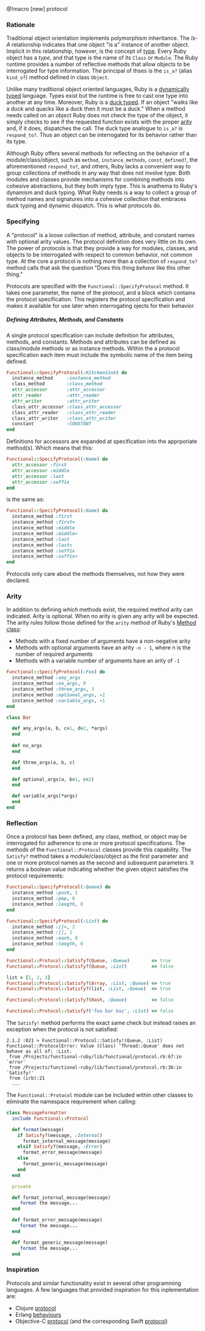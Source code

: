  @!macro [new] protocol

###    Rationale
   
   Traditional object orientation implements polymorphism inheritance. The *Is-A*
   relationship indicates that one object "is a" instance of another object.
   Implicit in this relationship, however, is the concept of [type](http://en.wikipedia.org/wiki/Data_type).
   Every Ruby object has a *type*, and that type is the name of its `Class` or
   `Module`. The Ruby runtime provides a number of reflective methods that allow
   objects to be interrogated for type information. The principal of thses is the
   `is_a?` (alias `kind_of`) method defined in class `Object`.
   
   Unlike many traditional object oriented languages, Ruby is a [dynamically typed](http://en.wikipedia.org/wiki/Dynamic_typingDYNAMIC)
   language. Types exist but the runtime is free to cast one type into another
   at any time. Moreover, Ruby is a [duck typed](http://en.wikipedia.org/wiki/Duck_typing).
   If an object "walks like a duck and quacks like a duck then it must be a duck."
   When a method needs called on an object Ruby does not check the type of the object,
   it simply checks to see if the requested function exists with the proper
   [arity](http://en.wikipedia.org/wiki/Arity) and, if it does, dispatches the call.
   The duck type analogue to `is_a?` is `respond_to?`. Thus an object can be interrogated
   for its behavior rather than its type.
   
   Although Ruby offers several methods for reflecting on the behavior of a module/class/object,
   such as `method`, `instance_methods`, `const_defined?`, the aforementioned `respond_to?`,
   and others, Ruby lacks a convenient way to group collections of methods in any way that
   does not involve type. Both modules and classes provide mechanisms for combining
   methods into cohesive abstractions, but they both imply type. This is anathema to Ruby's
   dynamism and duck typing. What Ruby needs is a way to collect a group of method names
   and signatures into a cohesive collection that embraces duck typing and dynamic dispatch.
   This is what protocols do.
   
###    Specifying
   
   A "protocol" is a loose collection of method, attribute, and constant names with optional
   arity values. The protocol definition does very little on its own. The power of protocols
   is that they provide a way for modules, classes, and objects to be interrogated with
   respect to common behavior, not common type. At the core a protocol is nothing more
   than a collection of `respond_to?` method calls that ask the question "Does this thing
   *behave* like this other thing."
   
   Protocols are specified with the `Functional::SpecifyProtocol` method. It takes one parameter,
   the name of the protocol, and a block which contains the protocol specification. This registers
   the protocol specification and makes it available for use later when interrogating ojects
   for their behavior.
   
#####    Defining Attributes, Methods, and Constants
   
   A single protocol specification can include definition for attributes, methods,
   and constants. Methods and attributes can be defined as class/module methods or
   as instance methods. Within the a protocol specification each item must include
   the symbolic name of the item being defined.
   
   ```ruby
   Functional::SpecifyProtocol(:KitchenSink) do
     instance_method     :instance_method
     class_method        :class_method
     attr_accessor       :attr_accessor
     attr_reader         :attr_reader
     attr_writer         :attr_writer
     class_attr_accessor :class_attr_accessor
     class_attr_reader   :class_attr_reader
     class_attr_writer   :class_attr_writer
     constant            :CONSTANT
   end
   ```
   
   Definitions for accessors are expanded at specification into the apprporiate
   method(s). Which means that this:
   
   ```ruby
   Functional::SpecifyProtocol(:Name) do
     attr_accessor :first
     attr_accessor :middle
     attr_accessor :last
     attr_accessor :suffix
   end
   ```
   
   is the same as:
   
   ```ruby
   Functional::SpecifyProtocol(:Name) do
     instance_method :first
     instance_method :first=
     instance_method :middle
     instance_method :middle=
     instance_method :last
     instance_method :last=
     instance_method :suffix
     instance_method :suffix=
   end
   ```
   
   Protocols only care about the methods themselves, not how they were declared.
   
###    Arity
   
   In addition to defining *which* methods exist, the required method arity can
   indicated. Arity is optional. When no arity is given any arity will be expected.
   The arity rules follow those defined for the `arity` method of Ruby's
   [Method class](http://www.ruby-doc.org/core-2.1.2/Method.htmlmethod-i-arity):
   
   * Methods with a fixed number of arguments have a non-negative arity
   * Methods with optional arguments have an arity `-n - 1`, where n is the number of required arguments
   * Methods with a variable number of arguments have an arity of `-1`
   
   ```ruby
   Functional::SpecifyProtocol(:Foo) do
     instance_method :any_args
     instance_method :no_args, 0
     instance_method :three_args, 3
     instance_method :optional_args, -2
     instance_method :variable_args, -1
   end
   
   class Bar
   
     def any_args(a, b, c=1, d=2, *args)
     end
     
     def no_args
     end
   
     def three_args(a, b, c)
     end
   
     def optional_args(a, b=1, c=2)
     end
   
     def variable_args(*args)
     end
   end
   ```
   
###    Reflection
   
   Once a protocol has been defined, any class, method, or object may be interrogated
   for adherence to one or more protocol specifications. The methods of the
   `Functional::Protocol` classes provide this capability. The `Satisfy?` method
   takes a module/class/object as the first parameter and one or more protocol names
   as the second and subsequent parameters. It returns a boolean value indicating
   whether the given object satisfies the protocol requirements:
   
   ```ruby
   Functional::SpecifyProtocol(:Queue) do
     instance_method :push, 1
     instance_method :pop, 0
     instance_method :length, 0
   end
   
   Functional::SpecifyProtocol(:List) do
     instance_method :[]=, 2
     instance_method :[], 1
     instance_method :each, 0
     instance_method :length, 0
   end
   
   Functional::Protocol::Satisfy?(Queue, :Queue)        => true
   Functional::Protocol::Satisfy?(Queue, :List)         => false
   
   list = [1, 2, 3]
   Functional::Protocol::Satisfy?(Array, :List, :Queue) => true
   Functional::Protocol::Satisfy?(list, :List, :Queue)  => true
   
   Functional::Protocol::Satisfy?(Hash, :Queue)         => false
   
   Functional::Protocol::Satisfy?('foo bar baz', :List) => false
   ```
   
   The `Satisfy!` method performs the exact same check but instead raises an exception
   when the protocol is not satisfied:
   
   ```
   2.1.2 :021 > Functional::Protocol::Satisfy!(Queue, :List)
   Functional::ProtocolError: Value (Class) 'Thread::Queue' does not behave as all of: :List.
   	from /Projects/functional-ruby/lib/functional/protocol.rb:67:in `error'
   	from /Projects/functional-ruby/lib/functional/protocol.rb:36:in `Satisfy!'
   	from (irb):21
     ...
   ```
   The `Functional::Protocol` module can be included within other classes
   to eliminate the namespace requirement when calling:
   
   ```ruby
   class MessageFormatter
     include Functional::Protocol
   
     def format(message)
       if Satisfy?(message, :Internal)
         format_internal_message(message)
       elsif Satisfy?(message, :Error)
         format_error_message(message)
       else
         format_generic_message(message)
       end
     end
   
     private
   
     def format_internal_message(message)
        format the message...
     end
   
     def format_error_message(message)
        format the message...
     end
   
     def format_generic_message(message)
        format the message...
     end
   ```
   
###   Inspiration
   
   Protocols and similar functionality exist in several other programming languages.
   A few languages that provided inspiration for this inplementation are:
   
   * Clojure [protocol](http://clojure.org/protocols)
   * Erlang [behaviours](http://www.erlang.org/doc/design_principles/des_princ.htmlid60128)
   * Objective-C [protocol](https://developer.apple.com/library/ios/documentation/Cocoa/Conceptual/ProgrammingWithObjectiveC/WorkingwithProtocols/WorkingwithProtocols.html)
     (and the corresponding Swift [protocol](https://developer.apple.com/library/prerelease/ios/documentation/Swift/Conceptual/Swift_Programming_Language/Protocols.html))
